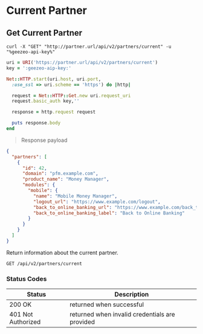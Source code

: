 # Current Partner

## Get Current Partner

```shell
curl -X "GET" "http://partner.url/api/v2/partners/current" -u "%geezeo-api-key%"
```

```ruby
uri = URI('https://partner.url/api/v2/partners/current')
key = ':geezeo-aip-key:'

Net::HTTP.start(uri.host, uri.port,
  :use_ssl => uri.scheme == 'https') do |http|

  request = Net::HTTP::Get.new uri.request_uri
  request.basic_auth key,''

  response = http.request request

  puts response.body
end
```

> Response payload

```json
{
  "partners": [
    {
      "id": 42,
      "domain": "pfm.example.com",
      "product_name": "Money Manager",
      "modules": {
        "mobile": {
          "name": "Mobile Money Manager",
          "logout_url": "https://www.example.com/logout",
          "back_to_online_banking_url": "https://www.example.com/back_to_olb",
          "back_to_online_banking_label": "Back to Online Banking"
        }
      }
    }
  ]
}
```

Return information about the current partner.

`GET /api/v2/partners/current`


### Status Codes

| Status | Description |
|--------|-------------|
| 200 OK | returned when successful |
| 401 Not Authorized | returned when invalid credentials are provided |

